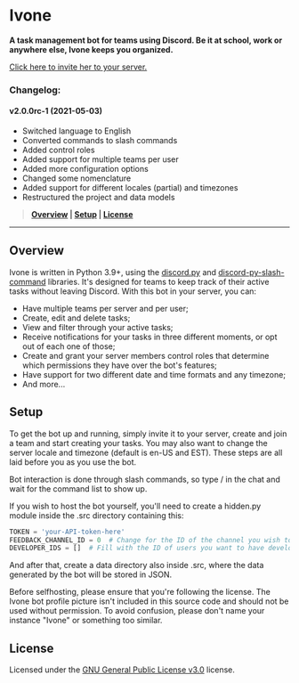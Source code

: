 # **Ivone**

**A task management bot for teams using Discord. Be it at school, work or anywhere else, Ivone keeps you organized.**

[Click here to invite her to your server.](https://discord.com/api/oauth2/authorize?client_id=578039213287538701&permissions=2415919168&scope=bot%20applications.commands)

### Changelog:
#### v2.0.0rc-1 (2021-05-03)
- Switched language to English
- Converted commands to slash commands
- Added control roles
- Added support for multiple teams per user
- Added more configuration options
- Changed some nomenclature
- Added support for different locales (partial) and timezones
- Restructured the project and data models

> **[Overview](https://github.com/Bernardozomer/ivone-bot#overview) | [Setup](https://github.com/Bernardozomer/ivone-bot#setup) | [License](https://github.com/Bernardozomer/ivone-bot#license)**

----

## Overview

Ivone is written in Python 3.9+, using the [discord.py](https://github.com/Rapptz/discord.py) and [discord-py-slash-command](https://github.com/eunwoo1104/discord-py-slash-command) libraries.
It's designed for teams to keep track of their active tasks without leaving Discord. With this bot in your server, you can:
- Have multiple teams per server and per user;
- Create, edit and delete tasks;
- View and filter through your active tasks;
- Receive notifications for your tasks in three different moments, or opt out of each one of those;
- Create and grant your server members control roles that determine which permissions they have over the bot's features;
- Have support for two different date and time formats and any timezone;
- And more...

## Setup

To get the bot up and running, simply invite it to your server, create and join a team and start creating your tasks.
You may also want to change the server locale and timezone (default is en-US and EST). These steps are all laid before you as you use the bot.

Bot interaction is done through slash commands, so type / in the chat and wait for the command list to show up.

If you wish to host the bot yourself, you'll need to create a hidden.py module inside the .src directory containing this:
```python
TOKEN = 'your-API-token-here'
FEEDBACK_CHANNEL_ID = 0  # Change for the ID of the channel you wish to use for user feedback.
DEVELOPER_IDS = []  # Fill with the ID of users you want to have developer-level access to the bot.
```

And after that, create a data directory also inside .src, where the data generated by the bot will be stored in JSON.

Before selfhosting, please ensure that you're following the license. The Ivone bot profile picture isn't included in this source code and should not be used without permission. To avoid confusion, please don't name your instance "Ivone" or something too similar.

## License

Licensed under the [GNU General Public License v3.0](https://github.com/Bernardozomer/ivone-bot/blob/master/LICENSE) license.

